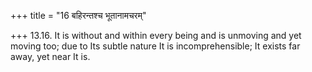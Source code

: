 +++
title = "16 बहिरन्तश्च भूतानामचरम्"

+++
13.16. It is without and within every being and is unmoving and yet
moving too; due to Its subtle nature It is incomprehensible; It exists
far away, yet near It is.

